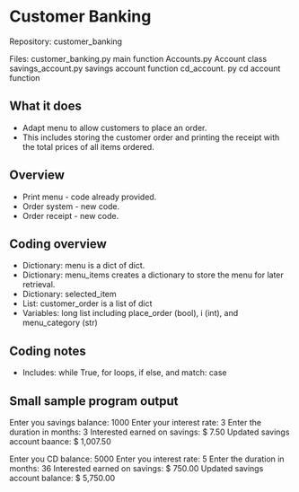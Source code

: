 # Customer Banking   
Repository: customer_banking

Files: customer_banking.py  main function
       Accounts.py  Account class
       savings_account.py savings account function
       cd_account. py     cd account function     

## What it does

* Adapt menu to allow customers to place an order.
* This includes storing the customer order and printing
the receipt with the total prices of all items ordered.

## Overview
* Print menu - code already provided.
* Order system - new code.
* Order receipt - new code.

## Coding overview
* Dictionary: menu is a dict of dict.
* Dictionary: menu_items creates a dictionary to store the menu for
              later retrieval.
* Dictionary: selected_item
* List: customer_order is a  list of dict
* Variables: long list including place_order (bool), i (int), and
            menu_category (str)

## Coding notes
* Includes: while True, for loops, if else, and match: case
    
## Small sample program output

Enter you savings balance: 1000
Enter your interest rate: 3
Enter the duration in months: 3
Interested earned on savings: $ 7.50
Updated savings account baance: $ 1,007.50


Enter you CD balance: 5000
Enter you interest rate: 5
Enter the duration in months: 36
Interested earned on savings: $ 750.00
Updated savings account balance: $ 5,750.00
